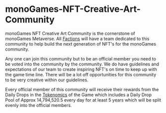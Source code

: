 <h1>monoGames-NFT-Creative-Art-Community</h1>
<p>
monoGames NFT Creative Art Community is the cornerstone of monoGames Metaverse. All <a href="https://github.com/369gtech/Factions">Factions</a> will have a team dedicated to this community to help build the next generation of NFT's for the monoGames community. 
  
Any one can join this community but to be an official member you need to be voted into the community by the community. We do have guidelines and expectations of our team to create inspiring NFT's on time to keep up with the game time line. There will be a lot off opportunities for this community to be very creative within our guidelines. 
  
Every official member of this community will receive their rewards from the Daily Drops in the <a href="https://github.com/369gtech/Tokenomics">Tokenomics</a> of the Game which includes a Daily Drop Pool of Approx 14,794,520.5 every day for at least 5 years which will be split evenly into the official members.
</p>
